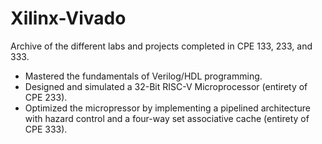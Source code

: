 # Xilinx-Vivado
Archive of the different labs and projects completed in CPE 133, 233, and 333.
- Mastered the fundamentals of Verilog/HDL programming.
- Designed and simulated a 32-Bit RISC-V Microprocessor (entirety of CPE 233).
- Optimized the micropressor by implementing a pipelined architecture with hazard control and a four-way set associative cache (entirety of CPE 333). 
